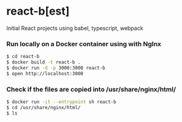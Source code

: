 # react-b[est]

Initial React projects using babel, typescript, webpack

### Run locally on a Docker container using with NgInx

```sh
$ cd react-b
$ docker build -t react-b .
$ docker run -d -p 3000:3000 react-b
$ open http://localhost:3000
```

### Check if the files are copied into /usr/share/nginx/html/

```sh
$ docker run -it --entrypoint sh react-b
$ cd /usr/share/nginx/html/
$ ls
```
